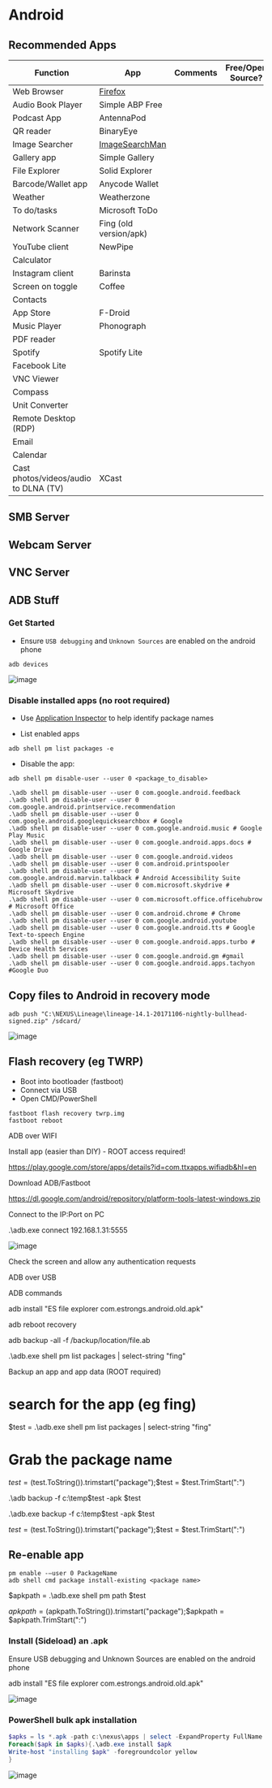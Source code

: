 # Android

## Recommended Apps


| Function | App | Comments | Free/Open Source? | 
|-|-|-|-|
| Web Browser | [Firefox](https://play.google.com/store/apps/details?id=org.mozilla.firefox) | |
| Audio Book Player | Simple ABP Free | 
| Podcast App | AntennaPod |
| QR reader | BinaryEye |
| Image Searcher | [ImageSearchMan](https://play.google.com/store/apps/details?id=sansunsen3.imagesearcher) |
| Gallery app | Simple Gallery | 
| File Explorer | Solid Explorer | 
| Barcode/Wallet app | Anycode Wallet |
| Weather | Weatherzone
| To do/tasks | Microsoft ToDo
| Network Scanner | Fing (old version/apk) |
| YouTube client | NewPipe | 
| Calculator | |
| Instagram client | Barinsta
| Screen on toggle | Coffee
| Contacts | | 
| App Store | F-Droid |
| Music Player | Phonograph |
| PDF reader | |
| Spotify | Spotify Lite |
| Facebook Lite |
| VNC Viewer |
| Compass | 
| Unit Converter | |
| Remote Desktop (RDP) |  |
| Email | |
| Calendar | |
| Cast photos/videos/audio to DLNA (TV) | XCast |


## SMB Server

## Webcam Server

## VNC Server

## ADB Stuff

### Get Started
- Ensure ```USB debugging``` and ```Unknown Sources``` are enabled on the android phone 

```
adb devices 
```

![image](https://user-images.githubusercontent.com/38451588/221343145-190e7560-c416-4226-9694-8fb86de8f42a.png)


### Disable installed apps (no root required) 

- Use [Application Inspector](https://play.google.com/store/apps/details?id=com.ubqsoft.sec01) to help identify package names

- List enabled apps
```
adb shell pm list packages -e
```
- Disable the app: 
```
adb shell pm disable-user --user 0 <package_to_disable>
```
``` 
.\adb shell pm disable-user --user 0 com.google.android.feedback
.\adb shell pm disable-user --user 0 com.google.android.printservice.recommendation
.\adb shell pm disable-user --user 0 com.google.android.googlequicksearchbox # Google 
.\adb shell pm disable-user --user 0 com.google.android.music # Google Play Music
.\adb shell pm disable-user --user 0 com.google.android.apps.docs # Google Drive
.\adb shell pm disable-user --user 0 com.google.android.videos
.\adb shell pm disable-user --user 0 com.android.printspooler
.\adb shell pm disable-user --user 0 com.google.android.marvin.talkback # Android Accessibility Suite
.\adb shell pm disable-user --user 0 com.microsoft.skydrive # Microsoft Skydrive
.\adb shell pm disable-user --user 0 com.microsoft.office.officehubrow # Microsoft Office
.\adb shell pm disable-user --user 0 com.android.chrome # Chrome
.\adb shell pm disable-user --user 0 com.google.android.youtube
.\adb shell pm disable-user --user 0 com.google.android.tts # Google Text-to-speech Engine
.\adb shell pm disable-user --user 0 com.google.android.apps.turbo # Device Health Services
.\adb shell pm disable-user --user 0 com.google.android.gm #gmail
.\adb shell pm disable-user --user 0 com.google.android.apps.tachyon #Google Duo
```

## Copy files to Android in recovery mode
```
adb push "C:\NEXUS\Lineage\lineage-14.1-20171106-nightly-bullhead-signed.zip" /sdcard/ 
```

![image](https://user-images.githubusercontent.com/38451588/221347116-cceaec8a-6a42-47b6-877d-ab7285b705f7.png)

 
## Flash recovery (eg TWRP) 

- Boot into bootloader (fastboot) 
- Connect via USB 
- Open CMD/PowerShell 

```
fastboot flash recovery twrp.img 
fastboot reboot
```


ADB over WIFI 

Install app (easier than DIY) - ROOT access required! 

https://play.google.com/store/apps/details?id=com.ttxapps.wifiadb&hl=en 

 

Download ADB/Fastboot 

https://dl.google.com/android/repository/platform-tools-latest-windows.zip 

 

Connect to the IP:Port on PC 

.\adb.exe connect 192.168.1.31:5555 

 ![image](https://user-images.githubusercontent.com/38451588/221443969-00b604c2-2d90-473f-8165-e954f6380aaf.png)


Check the screen and allow any authentication requests 


ADB over USB 

ADB commands 

adb install "ES file explorer com.estrongs.android.old.apk" 

adb reboot recovery 

adb backup -all -f /backup/location/file.ab 

.\adb.exe shell pm list packages | select-string "fing" 

Backup an app and app data (ROOT required) 

 

# search for the app (eg fing) 

$test = .\adb.exe shell pm list packages | select-string "fing" 

# Grab the package name 

$test=($test.ToString()).trimstart("package");$test = $test.TrimStart(":") 

 

.\adb backup -f c:\temp\$test -apk $test 

.\adb.exe backup -f c:\temp\$test -apk $test 

$test=($test.ToString()).trimstart("package");$test = $test.TrimStart(":") 

 

 ## Re-enable app
```
pm enable -–user 0 PackageName
adb shell cmd package install-existing <package name>
```

$apkpath = .\adb.exe shell pm path $test 

$apkpath=($apkpath.ToString()).trimstart("package");$apkpath = $apkpath.TrimStart(":") 

 
### Install (Sideload) an .apk

Ensure USB debugging and Unknown Sources are enabled on the android phone

adb install "ES file explorer com.estrongs.android.old.apk" 

![image](https://user-images.githubusercontent.com/38451588/223316757-7dcd22f7-1bbd-4867-906e-a5ab94745129.png)


### PowerShell bulk apk installation 
```powershell
$apks = ls *.apk -path c:\nexus\apps | select -ExpandProperty FullName 
Foreach($apk in $apks){.\adb.exe install $apk 
Write-host "installing $apk" -foregroundcolor yellow 
}
```

![image](https://user-images.githubusercontent.com/38451588/223316836-e96147a9-677b-414d-bca8-980235f28729.png)


 
